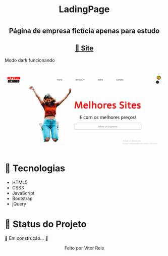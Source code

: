 
<h1 align="center" >LadingPage<h1>
<h2 align="center">Página de empresa fictícia apenas para estudo</h2>
<h2 color="blue" align="center">
<a href="https://VitorHRD.github.io/ladingpage/">🔗 Site</a>
</h2

<h1 align="center">Modo dark funcionando<h1>
<img src="./imagens/gif1.gif"></img>
<h1>🚀 Tecnologias</h1>
 
 <ul>
     <li> HTML5
      <li> CSS3
       <li> JavaScript
        <li>Bootstrap
         <li>jQuery
 </ul>
 
<h1 > 🚀 Status do Projeto </h1>
 
 <p > 🚧  Em construção... 🚧 </p>
 
 
 <p align="center">Feito por Vitor Reis</p>